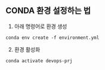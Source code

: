 ## CONDA 환경 설정하는 법

1. 아래 명령어로 환경 생성

```
conda env create -f environment.yml
```

2. 환경 활성화

```
conda activate devops-prj
```
